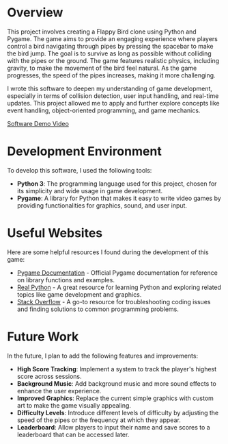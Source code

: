 # Overview

This project involves creating a Flappy Bird clone using Python and Pygame. The game aims to provide an engaging experience where players control a bird navigating through pipes by pressing the spacebar to make the bird jump. The goal is to survive as long as possible without colliding with the pipes or the ground. The game features realistic physics, including gravity, to make the movement of the bird feel natural. As the game progresses, the speed of the pipes increases, making it more challenging.

I wrote this software to deepen my understanding of game development, especially in terms of collision detection, user input handling, and real-time updates. This project allowed me to apply and further explore concepts like event handling, object-oriented programming, and game mechanics.

[Software Demo Video](https://youtu.be/4fM4ddLokq0)

# Development Environment

To develop this software, I used the following tools:
- **Python 3**: The programming language used for this project, chosen for its simplicity and wide usage in game development.
- **Pygame**: A library for Python that makes it easy to write video games by providing functionalities for graphics, sound, and user input.

# Useful Websites

Here are some helpful resources I found during the development of this game:
* [Pygame Documentation](https://www.pygame.org/docs/) - Official Pygame documentation for reference on library functions and examples.
* [Real Python](https://realpython.com) - A great resource for learning Python and exploring related topics like game development and graphics.
* [Stack Overflow](https://stackoverflow.com) - A go-to resource for troubleshooting coding issues and finding solutions to common programming problems.

# Future Work

In the future, I plan to add the following features and improvements:
* **High Score Tracking**: Implement a system to track the player's highest score across sessions.
* **Background Music**: Add background music and more sound effects to enhance the user experience.
* **Improved Graphics**: Replace the current simple graphics with custom art to make the game visually appealing.
* **Difficulty Levels**: Introduce different levels of difficulty by adjusting the speed of the pipes or the frequency at which they appear.
* **Leaderboard**: Allow players to input their name and save scores to a leaderboard that can be accessed later.
